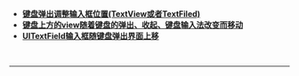 - [**键盘弹出调整输入框位置(TextView或者TextFiled)**](https://www.jianshu.com/p/4cf85b642979)
- [**键盘上方的view随着键盘的弹出、收起、键盘输入法改变而移动**](https://blog.csdn.net/crystal_198874/article/details/43954741)
- [**UITextField输入框随键盘弹出界面上移**](https://blog.csdn.net/walkerwqp/article/details/77881499)




<br/>

***
<br/>


